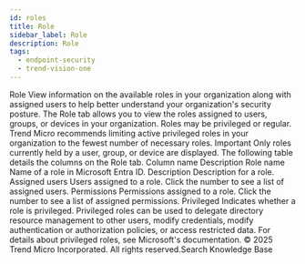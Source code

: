 ```yaml
---
id: roles
title: Role
sidebar_label: Role
description: Role
tags:
  - endpoint-security
  - trend-vision-one
---
```


 Role View information on the available roles in your organization along with assigned users to help better understand your organization's security posture. The Role tab allows you to view the roles assigned to users, groups, or devices in your organization. Roles may be privileged or regular. Trend Micro recommends limiting active privileged roles in your organization to the fewest number of necessary roles. Important Only roles currently held by a user, group, or device are displayed. The following table details the columns on the Role tab. Column name Description Role name Name of a role in Microsoft Entra ID. Description Description for a role. Assigned users Users assigned to a role. Click the number to see a list of assigned users. Permissions Permissions assigned to a role. Click the number to see a list of assigned permissions. Privileged Indicates whether a role is privileged. Privileged roles can be used to delegate directory resource management to other users, modify credentials, modify authentication or authorization policies, or access restricted data. For details about privileged roles, see Microsoft's documentation. © 2025 Trend Micro Incorporated. All rights reserved.Search Knowledge Base